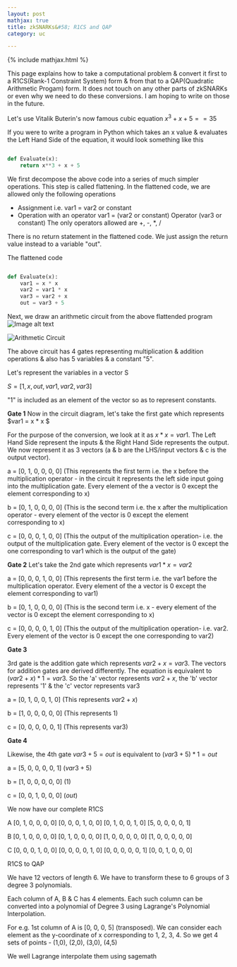 ```yaml
---
layout: post
mathjax: true
title: zkSNARKs&#58; R1CS and QAP
category: uc

---
```


{% include mathjax.html %}

This page explains how to take a computational problem & convert it first to a R1CS(Rank-1 Constraint System) form & from that to a QAP(Quadratic Arithmetic Progam) form. It does not touch on any other parts of zkSNARKs or even why we need to do these conversions. I am hoping to write on those in the future.  

Let's use Vitalik Buterin's now famous cubic equation $x^3 + x + 5 == 35$

If you were to write a program in Python which takes an x value & evaluates the Left Hand Side of the equation, it would look something like this

~~~python

def Evaluate(x):
    return x**3 + x + 5

~~~

We first decompose the above code into a series of much simpler operations. This step is called flattening.
In the flattened code, we are allowed only the following operations 

- Assignment i.e. var1 = var2 or constant
- Operation with an operator var1 = (var2 or constant) Operator (var3 or constant) 
The only operators allowed are +, -, \*, / 

There is no return statement in the flattened code. We just assign the return value instead to a variable "out".

The flattened code 

~~~python

def Evaluate(x):
    var1 = x * x 
    var2 = var1 * x 
    var3 = var2 + x
    out = var3 + 5
~~~
    

Next, we draw an arithmetic circuit from the above flattended program
  <img alt="Image alt text"
       title="Optional image title"
       src="https://raw.githubusercontent.com/RisenCrypto/RisenCrypto.github.io/master/images/Circuit.png"
  />


![Arithmetic Circuit](https://raw.githubusercontent.com/RisenCrypto/RisenCrypto.github.io/master/images/Circuit.png)

The above circuit has 4 gates representing multiplication & addition operations & also has 5 variables & a constant "5". 

Let's represent the variables in a vector S

$S = [1, x, out, var1, var2, var3]$

"1" is included as an element of the vector so as to represent constants.

**Gate 1**
Now in the circuit diagram, let's take the first gate which represents $var1 = x * x $

For the purpose of the conversion, we look at it as $x * x = var1$. The Left Hand Side represent the inputs & the Right Hand Side represents the output.
We now represent it as 3 vectors (a & b are the LHS/input vectors & c is the output vector).

a = [0, 1, 0, 0, 0, 0] (This represents the first term i.e. the x before the multiplication operator - in the circuit it represents the left side input going into the multiplication gate. Every element of the a vector is 0 except the element corresponding to x)

b = [0, 1, 0, 0, 0, 0] (This is the second term i.e. the x after the multiplication operator - every element of the vector is 0 except the element corresponding to x)

c = [0, 0, 0, 1, 0, 0] (This the output of the multiplication operation- i.e. the output of the multiplication gate. Every element of the vector is 0 except the one corresponding to var1 which is the output of the gate)  

**Gate 2**
Let's take the 2nd gate which represents $var1 * x  = var2$

a = [0, 0, 0, 1, 0, 0] (This represents the first term i.e. the var1 before the multiplication operator. Every element of the a vector is 0 except the element corresponding to var1)

b = [0, 1, 0, 0, 0, 0] (This is the second term i.e. x - every element of the vector is 0 except the element corresponding to x)

c = [0, 0, 0, 0, 1, 0] (This the output of the multiplication operation- i.e. var2. Every element of the vector is 0 except the one corresponding to var2)

**Gate 3**

3rd gate is the addition gate which represents $var2 + x = var3$. The vectors for addition gates are derived differently. The equation is equivalent to $(var2 + x) * 1 = var3$. So the 'a' vector represents $var2 + x$, the 'b' vector represents '1' & the 'c' vector represents var3

a = [0, 1, 0, 0, 1, 0] (This represents $var2 + x$)

b = [1, 0, 0, 0, 0, 0] (This represents 1)

c = [0, 0, 0, 0, 0, 1] (This represents var3)

**Gate 4**

Likewise, the 4th gate $var3 + 5 = out$ is equivalent to $(var3 + 5) * 1 = out$ 

a = [5, 0, 0, 0, 0, 1] ($var3 + 5$)

b = [1, 0, 0, 0, 0, 0] ($1$)

c = [0, 0, 1, 0, 0, 0] ($out$)

We now have our complete R1CS

A
[0, 1, 0, 0, 0, 0]
[0, 0, 0, 1, 0, 0]
[0, 1, 0, 0, 1, 0]
[5, 0, 0, 0, 0, 1]

B
[0, 1, 0, 0, 0, 0]
[0, 1, 0, 0, 0, 0]
[1, 0, 0, 0, 0, 0]
[1, 0, 0, 0, 0, 0]

C
[0, 0, 0, 1, 0, 0]
[0, 0, 0, 0, 1, 0]
[0, 0, 0, 0, 0, 1]
[0, 0, 1, 0, 0, 0]

R1CS to QAP

We have 12 vectors of length 6. We have to transform these to 6 groups of 3 degree 3 polynomials. 

Each column of A, B & C has 4 elements. Each such column can be converted into a polynomial of Degree 3 using Lagrange's Polynomial Interpolation.

For e.g. 1st column of A is [0, 0, 0, 5] (transposed). We can consider each element as the y-coordinate of x corresponding to 1, 2, 3, 4. So we get 4 sets of points - (1,0), (2,0), (3,0), (4,5)

We well Lagrange interpolate them using sagemath


